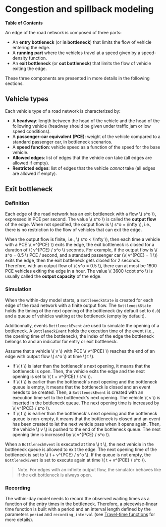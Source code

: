 # Congestion and spillback modeling

**Table of Contents**

<!-- toc -->

An edge of the road network is composed of three parts:

- An **entry bottleneck** (or **in bottleneck**) that limits the flow of vehicle entering the edge.
- A **running part** where the vehicles travel at a speed given by a speed-density function.
- An **exit bottleneck** (or **out bottleneck**) that limits the flow of vehicle exiting the edge.

These three components are presented in more details in the following sections.

## Vehicle types

Each vehicle type of a road network is characterized by:

- A **headway**: length between the head of the vehicle and the head of the following vehicle
  (headway should be given under traffic jam or low speed conditions).
- A **passenger-car equivalent** **(PCE)**: weight of the vehicle compared to a standard
  passenger car, in bottleneck scenarios.
- A **speed function**: vehicle speed as a function of the speed for the base vehicle.
- **Allowed edges**: list of edges that the vehicle _can_ take (all edges are allowed if empty).
- **Restricted edges**: list of edges that the vehicle _cannot_ take (all edges are allowed if empty).

## Exit bottleneck

### Definition

Each edge of the road network has an exit bottleneck with a flow \\( s^o \\), expressed in PCE per
second.
The value \\( s^o \\) is called the **output flow** of the edge.
When not specified, the output flow is \\( s^o = \infty \\), i.e., there is no restriction to the
flow of vehicles that can exit the edge.

When the output flow is finite, i.e., \\( s^o < \infty \\), then each time a vehicle with a PCE
\\( v^{PCE} \\) exits the edge, the exit bottleneck is closed for a duration of
\\( v^{PCE} / s^o \\) seconds.
For example, if the output flow is \\( s^o = 0.5 \\) PCE / second, and a standard passenger car (\\(
v^{PCE} = 1 \\)) exits the edge, then the exit bottleneck gets closed for 2 seconds.
Therefore, with an output flow of \\( s^o = 0.5 \\), there can at most be 1800 PCE vehicles exiting
the edge in a hour.
The value \\( 3600 \cdot s^o \\) is usually called the **output capacity** of the edge.

### Simulation

When the within-day model starts, a `BottleneckState` is created for each edge of the road network
with a finite output flow.
The `BottleneckState` holds the timing of the next opening of the bottleneck (by default set to
`0.0`) and a queue of vehicles waiting at the bottleneck (empty by default).

Additionnally, events `BottleneckEvent` are used to simulate the opening of a bottleneck.
A `BottleneckEvent` holds the execution time of the event (i.e., the opening time of the
bottleneck), the index of the edge the bottleneck belongs to and an indicator for entry or exit
bottleneck.

Assume that a vehicle \\( v \\) with PCE \\( v^{PCE} \\) reaches the end of an edge with output flow
\\( s^o \\) at time \\( t \\).

- If \\( t \\) is later than the bottleneck's next opening, it means that the bottleneck is open.
  Then, the vehicle exits the edge and the next opening is set to \\( t + v^{PCE} / s^o \\).
- If \\( t \\) is earlier than the bottleneck's next opening and the bottleneck queue is empty, it
  means that the bottleneck is closed and an event needs to be created. Then, a `BottleneckEvent` is
  created with an execution time set to the bottleneck's next opening. The vehicle \\( v \\) is
  inserted in the bottleneck queue. The next opening time is increased by \\( v^{PCE} / s^o \\).
- If \\( t \\) is earlier than the bottleneck's next opening and the bottleneck queue is non-empty,
  it means that the bottleneck is closed and an event has been created to let the next vehicle pass
  when it opens again. Then, the vehicle \\( v \\) is pushed to the end of the bottleneck queue.
  The next opening time is increased by \\( v^{PCE} / s^o \\).

When a `BottleneckEvent` is executed at time \\( t \\), the next vehicle in the bottleneck queue is
allowed to exit the edge.
The next opening time of the bottleneck is set to \\( t + v^{PCE} / s^o \\).
If the queue is not empty, the `BottleneckEvent` is set to execute again at time
\\( t + v^{PCE} / s^o \\).

> Note. For edges with an infinite output flow, the simulator behaves like if the exit bottleneck is
> always open.

### Recording

The within-day model needs to record the observed waiting times as a function of the entry times in
the bottleneck.
Therefore, a piecewise-linear time function is built with a period and an interval length defined by
the parameters `period` and `recording_interval` (see
[Travel-time functions](../getting_started/ttf.md) for more details).

<!-- A point of the piecewise-linear time function represents the average waiting time observed during -->
<!-- the time interval. -->
<!-- For example, if the `recording_interval` parameter is set to 10 minutes, the point at time -->
<!-- `08:00:00` represents the average waiting time between `07:55:00` and `08:05:00`. -->
<!-- The average is computed with the weighted average of observed waiting time, where the weights -->
<!-- correspond to the time during which the given waiting time was observed. -->

<!-- The waiting time is zero at the beggining of the period and it changes each time a vehicle exits the -->
<!-- bottleneck or the queue gets empty (i.e., the last vehicle in the queue exits the bottleneck through -->
<!-- a `BottleneckEvent`). -->

<!-- > Note. If a single vehicle crosses the bottleneck during the recording period, at time \\( t \\). -->
<!-- > Then, the recorded waiting time will be of zero during the whole period, even though a vehicle -->
<!-- > arriving at the bottleneck during the time interval \\( [t, t + v^{PCE} / s^o] \\) would face some -->
<!-- > waiting time. This is done on purpose. It means that if the same vehicle were to arrive at the -->
<!-- > bottleneck at about the same time on the next day, it would not anticipate some waiting time just -->
<!-- > because it generated some waiting time itself the day before. -->
<!-- > -->
<!-- > In a way, the waiting times recorded are assuming that there is 1 less vehicle in the queue, so -->
<!-- > that vehicles to not anticipate the waiting times generated by themselves, making the simulations -->
<!-- > more stable. -->

